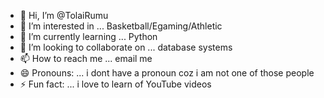 - 👋 Hi, I’m @TolaiRumu
- 👀 I’m interested in ... Basketball/Egaming/Athletic
- 🌱 I’m currently learning ... Python
- 💞️ I’m looking to collaborate on ... database systems 
- 📫 How to reach me ... email me 
- 😄 Pronouns: ... i dont have a pronoun coz i am not one of those people 
- ⚡ Fun fact: ... i love to learn of YouTube videos

<!---
TolaiRumu/TolaiRumu is a ✨ special ✨ repository because its `README.md` (this file) appears on your GitHub profile.
You can click the Preview link to take a look at your changes.
--->
